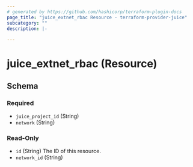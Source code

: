 ```yaml
---
# generated by https://github.com/hashicorp/terraform-plugin-docs
page_title: "juice_extnet_rbac Resource - terraform-provider-juice"
subcategory: ""
description: |-
  
---
```


# juice_extnet_rbac (Resource)





<!-- schema generated by tfplugindocs -->
## Schema

### Required

- `juice_project_id` (String)
- `network` (String)

### Read-Only

- `id` (String) The ID of this resource.
- `network_id` (String)


